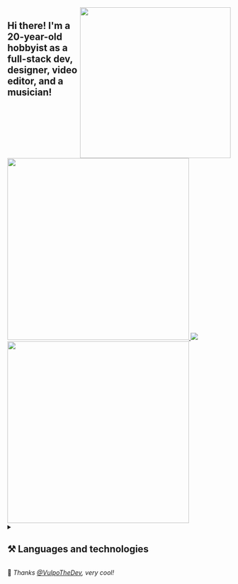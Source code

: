 <!-- Feel free to fork or copy me profile README, I don't mind! -->

<img align="right" width="340" src="https://raw.githubusercontent.com/skepfusky/skepfusky/master/comm_for_davey_g2-min.png">
<h2 align="left">Hi there! I'm a 20-year-old hobbyist as a full-stack dev, designer, video editor, and a musician!</h2>

<a href="https://github.com/anuraghazra/github-readme-stats">
  <img width="410" src="https://github-readme-stats.vercel.app/api/top-langs/?username=skepfusky&layout=compact&theme=tokyonight&langs_count=10&hide_border=true&include_all_commits=true&card_width=320&hide=jupyter%20notebook">
  <img src="https://lanyard.cnrad.dev/api/578263388442984463">
  <img width="410" src="https://spotify-recently-played-readme.vercel.app/api?user=jgvyje30t89zw4r2xy66j4u63&count=5">
</a>
<details>
<summary><h2>⚒️ Languages and technologies</h2></summary>

![](https://skillicons.dev/icons?i=nodejs,js,ts,py,go,tailwind,sass,vue,react,svelte,astro,flask,fastapi,graphql,docker,figma,ps,pr,ae&perline=8)

### 🧠 Currently learning/Wanting to learn

![](https://skillicons.dev/icons?i=supabase,redis,postgres,cassandra,processing,lit)

### ⌨️ Code editors

![](https://skillicons.dev/icons?i=vscode,neovim,vim)

</details>

💜 *Thanks [@VulpoTheDev](https://github.com/VulpoTheDev), very cool!*
